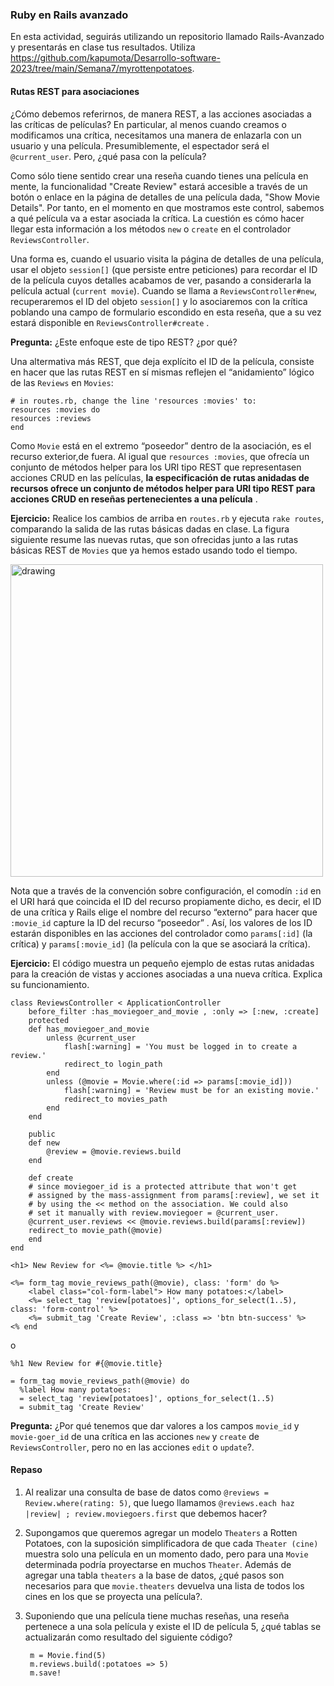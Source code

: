 ### Ruby en Rails avanzado

En esta actividad, seguirás utilizando un repositorio llamado Rails-Avanzado y presentarás en clase tus resultados. 
Utiliza https://github.com/kapumota/Desarrollo-software-2023/tree/main/Semana7/myrottenpotatoes.

#### Rutas REST para asociaciones 
¿Cómo debemos referirnos, de manera REST, a las acciones asociadas a las críticas de películas?
En particular, al menos cuando creamos o modificamos una crítica, necesitamos una manera de enlazarla con un usuario y una película. Presumiblemente, el espectador será el
`@current_user`. Pero, ¿qué pasa con la película?

Como sólo tiene sentido crear una reseña cuando tienes una película en mente, la funcionalidad "Create Review" estará accesible a través de un botón o enlace en la página de 
detalles de una película dada, "Show Movie Details". Por tanto, en el momento en que mostramos este control, sabemos a qué película va a estar asociada la crítica. La cuestión es cómo hacer llegar esta
información a los métodos `new` o `create` en el controlador `ReviewsController`.


Una forma es, cuando el usuario visita la página de detalles de una película, usar el objeto `session[]` (que persiste entre peticiones) para recordar 
el ID de la película cuyos detalles acabamos de ver, pasando a considerarla la película actual (`current movie`). Cuando se llama a `ReviewsController#new`, recuperaremos el 
ID del objeto `session[]` y lo asociaremos con la crítica poblando una campo de formulario escondido en esta reseña, que a su vez estará
disponible en `ReviewsController#create` .

**Pregunta:** ¿Este enfoque este de tipo REST? ¿por qué?

Una altermativa más REST, que deja explícito el ID de la película, consiste en hacer que las rutas REST en sí mismas reflejen el “anidamiento” lógico de las `Reviews` en `Movies`:

```
# in routes.rb, change the line 'resources :movies' to:
resources :movies do
resources :reviews
end
```
Como `Movie` está en el extremo “poseedor” dentro de la asociación, es el recurso exterior,de fuera. Al igual que `resources :movies`, que ofrecía un conjunto de métodos helper 
para los URI tipo REST que representasen acciones CRUD en las películas, **la especificación de rutas anidadas de recursos ofrece un conjunto de métodos helper para URI tipo REST para
acciones CRUD en reseñas pertenecientes a una película** . 

**Ejercicio:** Realice los cambios de arriba en `routes.rb` y ejecuta `rake routes`, comparando la salida de las rutas básicas dadas en clase.
La figura siguiente resume las nuevas rutas, que son ofrecidas junto a las rutas básicas REST de `Movies` que ya hemos estado usando todo el tiempo. 

<img src="https://e.saasbook.info/assets/Chapter5/5.17-36a5d6a9405f182fb2988d545813d5554f7e5c96b2dce25cb38a607e9189eb29.jpg" alt="drawing" width="500"/>


Nota que a través de la convención sobre configuración, el comodín `:id` en el URI hará que coincida el ID del recurso propiamente dicho, es decir, el ID de una crítica 
y Rails elige el nombre del recurso “externo” para hacer que `:movie_id` capture la ID del recurso “poseedor” . Así, los
valores de los ID estarán disponibles en las acciones del controlador como `params[:id]` (la crítica) y `params[:movie_id]` (la película con la que se asociará la crítica).

**Ejercicio:** El código  muestra un pequeño ejemplo de estas rutas anidadas para la creación de vistas y acciones asociadas a una nueva crítica. Explica su funcionamiento.

```
class ReviewsController < ApplicationController
    before_filter :has_moviegoer_and_movie , :only => [:new, :create]
    protected
    def has_moviegoer_and_movie
        unless @current_user
            flash[:warning] = 'You must be logged in to create a review.'
            redirect_to login_path
        end
        unless (@movie = Movie.where(:id => params[:movie_id]))
            flash[:warning] = 'Review must be for an existing movie.'
            redirect_to movies_path
        end
    end

    public
    def new
        @review = @movie.reviews.build
    end

    def create
    # since moviegoer_id is a protected attribute that won't get
    # assigned by the mass-assignment from params[:review], we set it
    # by using the << method on the association. We could also
    # set it manually with review.moviegoer = @current_user.
    @current_user.reviews << @movie.reviews.build(params[:review])
    redirect_to movie_path(@movie)
    end
end
```

```
<h1> New Review for <%= @movie.title %> </h1>

<%= form_tag movie_reviews_path(@movie), class: 'form' do %>
    <label class="col-form-label"> How many potatoes:</label>
    <%= select_tag 'review[potatoes]', options_for_select(1..5), class: 'form-control' %>
    <%= submit_tag 'Create Review', :class => 'btn btn-success' %>
<% end 
```

o

```
%h1 New Review for #{@movie.title}

= form_tag movie_reviews_path(@movie) do
  %label How many potatoes:
  = select_tag 'review[potatoes]', options_for_select(1..5)
  = submit_tag 'Create Review'
```

**Pregunta:** ¿Por qué tenemos que dar valores a los campos `movie_id` y `movie-goer_id` de una crítica en las acciones `new` y `create` de `ReviewsController`, pero no en las acciones `edit` o `update`?. 

#### Repaso

1. Al realizar una consulta de base de datos como `@reviews = Review.where(rating: 5)`​, que luego llamamos `​@reviews.each haz |review| ; review.moviegoers.first` ​que debemos hacer?
2. Supongamos que queremos agregar un modelo `Theaters` a Rotten Potatoes, con la suposición simplificadora de que cada `Theater (cine)` muestra solo una película en un momento dado, pero para una `Movie` determinada podría proyectarse en muchos `Theater`. Además de agregar una tabla `theaters` a la base de datos, ¿qué pasos son necesarios para que `movie.theaters` devuelva una lista de todos los cines en los que se proyecta una película?.
3. Suponiendo que una película tiene muchas reseñas, una reseña pertenece a una sola película y existe el ID de película 5, ¿qué tablas se actualizarán como resultado del siguiente código?

   ```
    m = Movie.find(5)
    m.reviews.build(:potatoes => 5)
    m.save!
   ```
